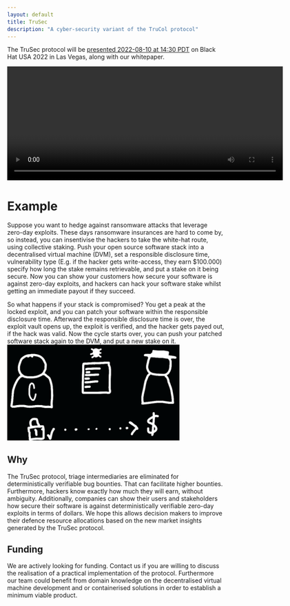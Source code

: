 ```yaml
---
layout: default
title: TruSec
description: "A cyber-security variant of the TruCol protocol"
---
```


The TruSec protocol will be [presented 2022-08-10 at 14:30 PDT](https://www.blackhat.com/us-22/briefings/schedule/index.html#eliminating-triage-intermediaries-for-zero-day-exploits-using-a-decentralised-payout-protocol-26619) on Black Hat USA 2022 in Las Vegas, along with our whitepaper.



<video id="trusec_vid" class="video-js vjs-default-skin" width="640" height="264" src="/assets/videos/TruSec.mp4" type='video/mp4'>
</video>


# Example

Suppose you want to hedge against ransomware attacks that leverage zero-day exploits. These days ransomware insurances are hard to come by, so instead, you can insentivise the hackers to take the white-hat route, using collective staking. Push your open source software stack into a decentralised virtual machine (DVM), set a responsible disclosure time, vulnerability type (E.g. if the hacker gets write-access, they earn $100.000) specify how long the stake remains retrievable, and put a stake on it being secure. Now you can show your customers how secure your software is against zero-day exploits, and hackers can hack your software stake whilst getting an immediate payout if they succeed. 

So what happens if your stack is compromised? You get a peak at the locked exploit, and you can patch your software within the responsible disclosure time. Afterward the responsible disclosure time is over, the exploit vault opens up, the exploit is verified, and the hacker gets payed out, if the hack was valid. Now the cycle starts over, you can push your patched software stack again to the DVM, and put a new stake on it.
<img src="/assets/images/non-transparent.png" alt="Concept of TruSec" width="400"/>

## Why
The TruSec protocol, triage intermediaries are eliminated for deterministically verifiable bug bounties. That can facilitate higher bounties. Furthermore, hackers know exactly how much they will earn, without ambiguity. Additionally, companies can show their users and stakeholders how secure their software is against deterministically verifiable zero-day exploits in terms of dollars. We hope this allows decision makers to improve their defence resource allocations based on the new market insights generated by the TruSec protocol.

## Funding
We are actively looking for funding. Contact us if you are willing to discuss the realisation of a practical implementation of the protocol. Furthermore our team could benefit from domain knowledge on the decentralised virtual machine development and or containerised solutions in order to establish a minimum viable product.